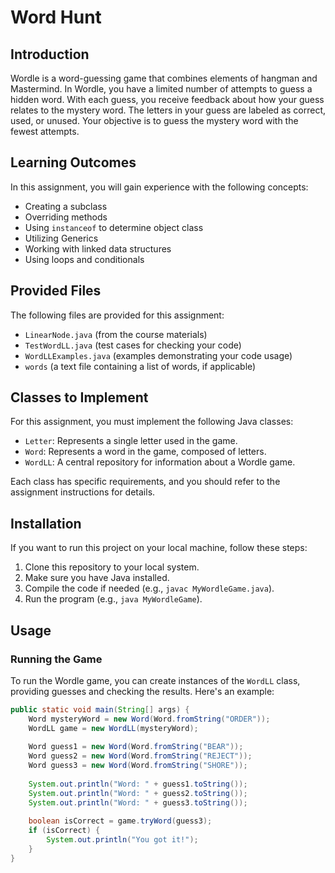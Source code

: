 # Word Hunt

## Introduction

Wordle is a word-guessing game that combines elements of hangman and Mastermind. In Wordle, you have a limited number of attempts to guess a hidden word. With each guess, you receive feedback about how your guess relates to the mystery word. The letters in your guess are labeled as correct, used, or unused. Your objective is to guess the mystery word with the fewest attempts.

## Learning Outcomes

In this assignment, you will gain experience with the following concepts:

- Creating a subclass
- Overriding methods
- Using `instanceof` to determine object class
- Utilizing Generics
- Working with linked data structures
- Using loops and conditionals

## Provided Files

The following files are provided for this assignment:

- `LinearNode.java` (from the course materials)
- `TestWordLL.java` (test cases for checking your code)
- `WordLLExamples.java` (examples demonstrating your code usage)
- `words` (a text file containing a list of words, if applicable)

## Classes to Implement

For this assignment, you must implement the following Java classes:

- `Letter`: Represents a single letter used in the game.
- `Word`: Represents a word in the game, composed of letters.
- `WordLL`: A central repository for information about a Wordle game.

Each class has specific requirements, and you should refer to the assignment instructions for details.

## Installation

If you want to run this project on your local machine, follow these steps:

1. Clone this repository to your local system.
2. Make sure you have Java installed.
3. Compile the code if needed (e.g., `javac MyWordleGame.java`).
4. Run the program (e.g., `java MyWordleGame`).

## Usage

### Running the Game

To run the Wordle game, you can create instances of the `WordLL` class, providing guesses and checking the results. Here's an example:

```java
public static void main(String[] args) {
    Word mysteryWord = new Word(Word.fromString("ORDER"));
    WordLL game = new WordLL(mysteryWord);
    
    Word guess1 = new Word(Word.fromString("BEAR"));
    Word guess2 = new Word(Word.fromString("REJECT"));
    Word guess3 = new Word(Word.fromString("SHORE"));
    
    System.out.println("Word: " + guess1.toString());
    System.out.println("Word: " + guess2.toString());
    System.out.println("Word: " + guess3.toString());
    
    boolean isCorrect = game.tryWord(guess3);
    if (isCorrect) {
        System.out.println("You got it!");
    }
}
